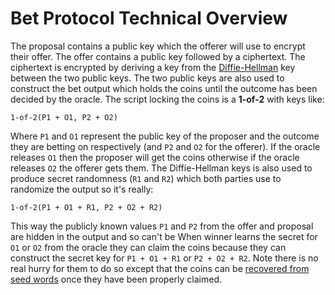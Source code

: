 # Bet Protocol Technical Overview

The proposal contains a public key which the offerer will use to encrypt their offer.
The offer contains a public key followed by a ciphertext.
The ciphertext is encrypted by deriving a key from the [Diffie-Hellman] key between the two public keys.
The two public keys are also used to construct the bet output which holds the coins until the outcome has been decided by the oracle.
The script locking the coins is a **1-of-2** with keys like:

```
1-of-2(P1 + O1, P2 + O2)
```

Where `P1` and `O1` represent the public key of the proposer and the outcome they are betting on respectively (and `P2` and `O2` for the offerer).
If the oracle releases `O1` then the proposer will get the coins otherwise if the oracle releases `O2` the offerer gets them.
The Diffie-Hellman keys is also used to produce secret randomness (`R1` and `R2`) which both parties use to randomize the output so it's really:

```
1-of-2(P1 + O1 + R1, P2 + O2 + R2)
```

This way the publicly known values `P1` and `P2` from the offer and proposal are hidden in the output and so can't be
When winner learns the secret for `O1` or `O2` from the oracle they can claim the coins because they can construct the secret key for `P1 + O1 + R1` or `P2 + O2 + R2`.
Note there is no real hurry for them to do so except that the coins can be [recovered from seed words](../backup-and-recovery.md) once they have been properly claimed.

[Diffie-Hellman]: https://en.wikipedia.org/wiki/Diffie%E2%80%93Hellman_key_exchange
